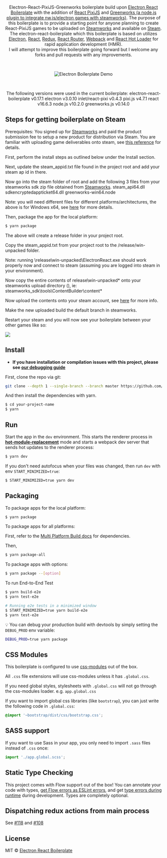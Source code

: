 <p align="center">
Electron-React-PixiJS-Greenworks boilerplate build upon <a href="https://github.com/electron-react-boilerplate/electron-react-boilerplate">Electron React Boilerplate</a> with the addition of <a href="https://github.com/inlet/react-pixi">React PixiJS</a> and <a href="https://github.com/greenheartgames/greenworks">Greenworks (a node.js plugin to integrate nw.js/electron games with steamworks)</a>. The purpose of this boilerplate is to provide a starting point for anyone planning to create React-PixiJS games to be uploaded on <a href="https://partner.steamgames.com/">Steamworks</a> and available on <a href="https://store.steampowered.com/">Steam</a>.  
<br>
The electron-react-boilerplate which this boilerplate is based on utilizes <a href="http://electron.atom.io/">Electron</a>, <a href="https://facebook.github.io/react/">React</a>, <a href="https://github.com/reactjs/redux">Redux</a>, <a href="https://github.com/reactjs/react-router">React Router</a>, <a href="http://webpack.github.io/docs/">Webpack</a> and <a href="https://github.com/gaearon/react-hot-loader">React Hot Loader</a> for rapid application development (HMR).
<br>
I will attempt to improve this boilerplate going forward but I welcome any forks and pull requests with any improvements.
</p>

<br>

<div align="center">

![Electron Boilerplate Demo](internals/img/boilerplate-on-steam.gif)

</div>

<br>

<div align="center">

The following versions were used in the current boilerplate:
electron-react-boilerplate v0.17.1
electron v3.0.10
inlet/react-pixi v0.4.3
pixi.js v4.7.1
react v16.6.3
node.js v10.2.0
greenworks.js v0.14.0

</div>

## Steps for getting boilerplate on Steam

Prerequisites:
You signed up for <a href="https://partner.steamgames.com/">Steamworks</a> and paid the product submission fee to setup a new product for distribution via Steam.
You are familiar with uploading game deliverables onto steam, see <a href="https://partner.steamgames.com/doc/sdk/uploading">this reference</a> for details.

First, perform the install steps as outlined below under the Install section.

Next, update the steam_appid.txt file found in the project root and add your steam ap id in there.

Now go into the steam folder of root and add the following 3 files from your steamworks sdk zip file obtained from <a href="https://partner.steamgames.com/">Steamworks</a>.
steam_api64.dll
sdkencryptedappticket64.dll
greenworks-win64.node

Note: you will need different files for different platforms/architectures, the above is for Windows x64, see <a href="https://medium.com/@Raicuparta/getting-an-html5-game-on-steam-4-steamworks-d50df104ddf0">here</a> for more details.

Then, package the app for the local platform:

```bash
$ yarn package
```

The above will create a release folder in your project root.

Copy the steam_appid.txt from your project root to the /release/win-unpacked folder.

Note: running \release\win-unpacked\ElectronReact.exe should work properly now and connect to steam (assuming you are logged into steam in your environment).

Now copy the entire contents of release\win-unpacked\* onto your steamworks upload directory (), ie:
steamworks_sdk\tools\ContentBuilder\content\*

Now upload the contents onto your steam account, see <a href="https://partner.steamgames.com/doc/sdk/uploading">here</a> for more info.

Make the new uploaded build the default branch in steamworks.

Restart your steam and you will now see your boilerplate between your other games like so:

<img src="internals/img/boilerplate-on-steam.gif">

## Install

- **If you have installation or compilation issues with this project, please see [our debugging guide](https://github.com/electron-react-boilerplate/electron-react-boilerplate/issues/400)**

First, clone the repo via git:

```bash
git clone --depth 1 --single-branch --branch master https://github.com/tskazinski/electron-react-pixijs-greenworks-boilerplate.git your-project-name
```

And then install the dependencies with yarn.

```bash
$ cd your-project-name
$ yarn
```

## Run

Start the app in the `dev` environment. This starts the renderer process in [**hot-module-replacement**](https://webpack.js.org/guides/hmr-react/) mode and starts a webpack dev server that sends hot updates to the renderer process:

```bash
$ yarn dev
```

If you don't need autofocus when your files was changed, then run `dev` with env `START_MINIMIZED=true`:

```bash
$ START_MINIMIZED=true yarn dev
```

## Packaging

To package apps for the local platform:

```bash
$ yarn package
```

To package apps for all platforms:

First, refer to the [Multi Platform Build docs](https://www.electron.build/multi-platform-build) for dependencies.

Then,

```bash
$ yarn package-all
```

To package apps with options:

```bash
$ yarn package --[option]
```

To run End-to-End Test

```bash
$ yarn build-e2e
$ yarn test-e2e

# Running e2e tests in a minimized window
$ START_MINIMIZED=true yarn build-e2e
$ yarn test-e2e
```

:bulb: You can debug your production build with devtools by simply setting the `DEBUG_PROD` env variable:

```bash
DEBUG_PROD=true yarn package
```

## CSS Modules

This boilerplate is configured to use [css-modules](https://github.com/css-modules/css-modules) out of the box.

All `.css` file extensions will use css-modules unless it has `.global.css`.

If you need global styles, stylesheets with `.global.css` will not go through the
css-modules loader. e.g. `app.global.css`

If you want to import global css libraries (like `bootstrap`), you can just write the following code in `.global.css`:

```css
@import '~bootstrap/dist/css/bootstrap.css';
```

## SASS support

If you want to use Sass in your app, you only need to import `.sass` files instead of `.css` once:

```js
import './app.global.scss';
```

## Static Type Checking

This project comes with Flow support out of the box! You can annotate your code with types, [get Flow errors as ESLint errors](https://github.com/amilajack/eslint-plugin-flowtype-errors), and get [type errors during runtime](https://github.com/codemix/flow-runtime) during development. Types are completely optional.

## Dispatching redux actions from main process

See [#118](https://github.com/electron-react-boilerplate/electron-react-boilerplate/issues/118) and [#108](https://github.com/electron-react-boilerplate/electron-react-boilerplate/issues/108)


## License

MIT © [Electron React Boilerplate](https://github.com/electron-react-boilerplate)
